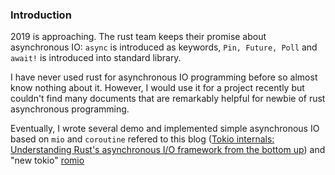 ### Introduction

2019 is approaching. The rust team keeps their promise about asynchronous IO: `async` is introduced as keywords, `Pin, Future, Poll` and `await!` is introduced into standard library. 

I have never used rust for asynchronous IO programming before so almost know nothing about it. However, I would use it for a project recently but couldn't find many documents that are remarkably helpful for newbie of rust asynchronous programming.

Eventually, I wrote several demo and implemented simple asynchronous IO based on `mio` and `coroutine` refered to this blog ([Tokio internals: Understanding Rust's asynchronous I/O framework from the bottom up](https://cafbit.com/post/tokio_internals/)) and "new tokio" [romio](https://github.com/withoutboats/romio)


